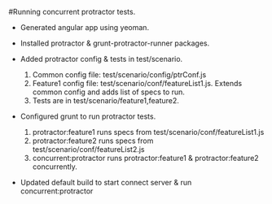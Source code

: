 #Running concurrent protractor tests.

- Generated angular app using yeoman.

- Installed protractor & grunt-protractor-runner packages.

- Added protractor config & tests in test/scenario.

  1. Common config file: test/scenario/config/ptrConf.js
  2. Feature1 config file: test/scenario/conf/featureList1.js. Extends common config and adds list of specs to run.
  3. Tests are in test/scenario/feature1,feature2.

- Configured grunt to run protractor tests.

  1. protractor:feature1 runs specs from test/scenario/conf/featureList1.js
  2. protractor:feature2 runs specs from test/scenario/conf/featureList2.js
  3. concurrent:protractor runs protractor:feature1 & protractor:feature2 concurrently.

- Updated default build to start connect server & run concurrent:protractor   